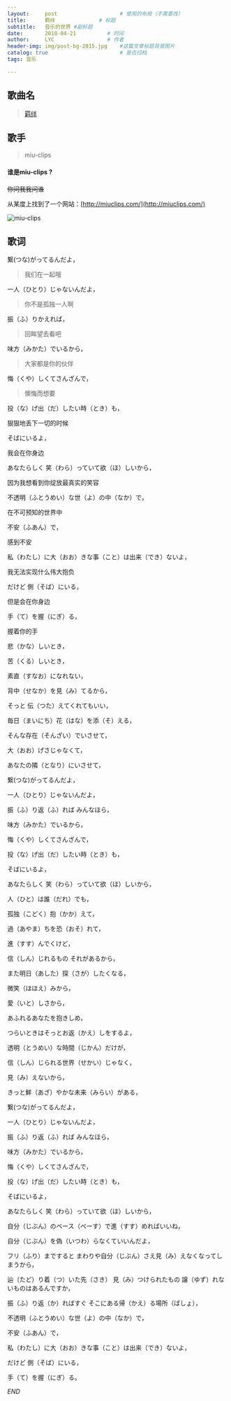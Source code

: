 ```yaml
---
layout:     post   				    # 使用的布局（不需要改）
title:      羁绊 				# 标题 
subtitle:   音乐的世界 #副标题
date:       2018-04-21			# 时间
author:     LYC					# 作者
header-img: img/post-bg-2015.jpg 	#这篇文章标题背景图片
catalog: true 						# 是否归档
tags: 音乐

---
```


## 歌曲名

> [羁绊](http://url.cn/5TIs6TT)


## 歌手

> miu-clips

#### 谁是miu-clips ?

~~你问我我问谁~~

从某度上找到了一个网站：[http://miuclips.com/](http://miuclips.com/)

![miu-clips](https://timgsa.baidu.com/timg?image&quality=80&size=b9999_10000&sec=1524328179236&di=e9a10d37fbf287179359f6bf1295ac28&imgtype=0&src=http%3A%2F%2Fstatic.missevan.com%2Fcoversmini%2F201410%2F29%2F6da9ebcac609661a606b7b2ffb0a0102105342.jpg)

## 歌词

繋(つな)がってるんだよ，

> 我们在一起哦

一人（ひとり）じゃないんだよ，

> 你不是孤独一人啊

振（ふ）りかえれば，

> 回眸望去看吧

味方（みかた）でいるから，

> 大家都是你的伙伴

悔（くや）しくてさんざんで，

> 懊悔而想要

投（な）げ出（だ）したい時（とき）も，

狠狠地丢下一切的时候

そばにいるよ，

我会在你身边

あなたらしく 笑（わら）っていて欲（ほ）しいから，

因为我想看到你绽放最真实的笑容

不透明（ふとうめい）な世（よ）の中（なか）で，

在不可预知的世界中

不安（ふあん）で，

感到不安

私（わたし）に大（おお）きな事（こと）は出来（でき）ないよ，

我无法实现什么伟大抱负

だけど 側（そば）にいる，

但是会在你身边

手（て）を握（にぎ）る，

握着你的手

悲（かな）しいとき，

苦（くる）しいとき，

素直（すなお）になれない，

背中（せなか）を見（み）てるから，

そっと 伝（つた）えてくれてもいい，

毎日（まいにち）花（はな）を添（そ）える，

そんな存在（そんざい）でいさせて，

大（おお）げさじゃなくて，

あなたの隣（となり）にいさせて，

繋(つな)がってるんだよ，

一人（ひとり）じゃないんだよ，

振（ふ）り返（ふ）れば みんなほら，

味方（みかた）でいるから，

悔（くや）しくてさんざんで，

投（な）げ出（だ）したい時（とき）も，

そばにいるよ，

あなたらしく 笑（わら）っていて欲（ほ）しいから，

人（ひと）は誰（だれ）でも，

孤独（こどく）抱（かか）えて，

過（あやま）ちを恐（おそ）れて，

進（すす）んでくけど，

信（しん）じれるもの それがあるから，

また明日（あした）探（さが）したくなる，

微笑（ほほえ）みから，

愛（いと）しさから，

あふれるあなたを抱きしめ，

つらいときはそっとお返（かえ）しをするよ，

透明（とうめい）な時間（じかん）だけが，

信（しん）じられる世界（せかい）じゃなく，

見（み）えないから，

きっと鮮（あざ）やかな未来（みらい）がある，

繋(つな)がってるんだよ，

一人（ひとり）じゃないんだよ，

振（ふ）り返（ふ）れば みんなほら，

味方（みかた）でいるから，

悔（くや）しくてさんざんで，

投（な）げ出（だ）したい時（とき）も，

そばにいるよ，

あなたらしく 笑（わら）っていて欲（ほ）しいから，

自分（じぶん）のペース（ぺーす）で進（すす）めればいいね，

自分（じぶん）を偽（いつわ）らなくていいんだよ，

フリ（ふり）まですると まわりや自分（じぶん）さえ見（み）えなくなってしまうから，

辿（たど）り着（つ）いた先（さき） 見（み）つけられたもの 譲（ゆず）れないものはあるんですか，

振（ふ）り返（か）ればすぐ そこにある帰（かえ）る場所（ばしょ），

不透明（ふとうめい）な世（よ）の中（なか）で，

不安（ふあん）で，

私（わたし）に大（おお）きな事（こと）は出来（でき）ないよ，

だけど 側（そば）にいる，

手（て）を握（にぎ）る。


*END*
